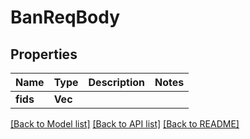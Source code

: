 # BanReqBody

## Properties

Name | Type | Description | Notes
------------ | ------------- | ------------- | -------------
**fids** | **Vec<i32>** |  | 

[[Back to Model list]](../README.md#documentation-for-models) [[Back to API list]](../README.md#documentation-for-api-endpoints) [[Back to README]](../README.md)


